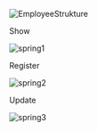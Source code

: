 ![EmployeeStrukture](https://user-images.githubusercontent.com/116736363/232181245-b80c52d6-7915-4b15-bbb5-0181c6410147.png)

Show

![spring1](https://user-images.githubusercontent.com/116736363/232350571-a4ff705d-7e36-4704-8896-70dde867c7de.png)

Register

![spring2](https://user-images.githubusercontent.com/116736363/232350599-5970c055-1263-496b-9c01-30f763c94202.png)

Update

![spring3](https://user-images.githubusercontent.com/116736363/232350610-6115e435-be3e-4516-81ca-129a5ad37e7d.png)
